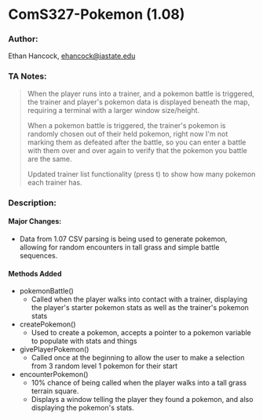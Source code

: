 # ComS327-Pokemon (1.08)
### Author:
Ethan Hancock, ehancock@iastate.edu
### TA Notes: 
> When the player runs into a trainer, and a pokemon battle is triggered, the trainer and player's pokemon data is displayed beneath the map, requiring a terminal with a larger window size/height.
>
> When a pokemon battle is triggered, the trainer's pokemon is randomly chosen out of their held pokemon, right now I'm not marking them as defeated after the battle, so you can enter a battle with them over and over again to verify that the pokemon you battle are the same.
>
>Updated trainer list functionality (press t) to show how many pokemon each trainer has.

### Description:
#### Major Changes:
 - Data from 1.07 CSV parsing is being used to generate pokemon, allowing for random encounters in tall grass and simple battle sequences.

#### Methods Added
 - pokemonBattle()
    - Called when the player walks into contact with a trainer, displaying the player's starter pokemon stats as well as the trainer's pokemon stats
 - createPokemon()
    - Used to create a pokemon, accepts a pointer to a pokemon variable to populate with stats and things
 - givePlayerPokemon()
    - Called once at the beginning to allow the user to make a selection from 3 random level 1 pokemon for their start
 - encounterPokemon()
    - 10% chance of being called when the player walks into a tall grass terrain square.
    - Displays a window telling the player they found a pokemon, and also displaying the pokemon's stats.